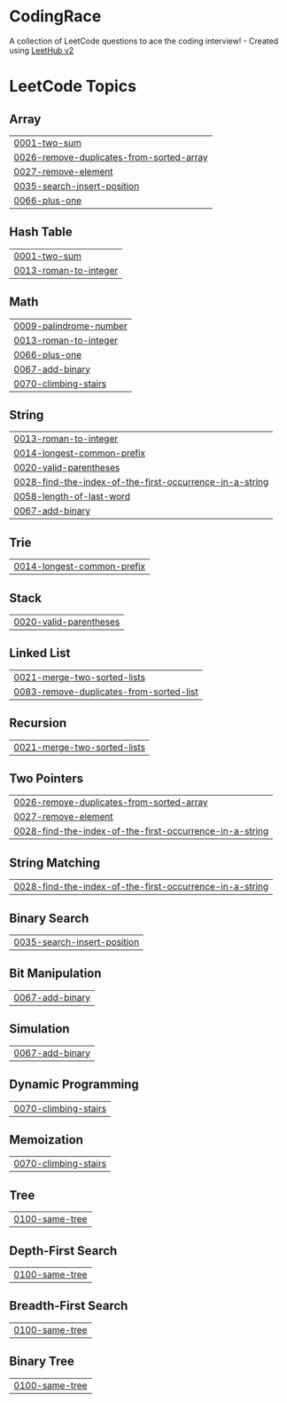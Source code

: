 # CodingRace
A collection of LeetCode questions to ace the coding interview! - Created using [LeetHub v2](https://github.com/arunbhardwaj/LeetHub-2.0)

<!---LeetCode Topics Start-->
# LeetCode Topics
## Array
|  |
| ------- |
| [0001-two-sum](https://github.com/SonMyungJi/CodingRace/tree/master/0001-two-sum) |
| [0026-remove-duplicates-from-sorted-array](https://github.com/SonMyungJi/CodingRace/tree/master/0026-remove-duplicates-from-sorted-array) |
| [0027-remove-element](https://github.com/SonMyungJi/CodingRace/tree/master/0027-remove-element) |
| [0035-search-insert-position](https://github.com/SonMyungJi/CodingRace/tree/master/0035-search-insert-position) |
| [0066-plus-one](https://github.com/SonMyungJi/CodingRace/tree/master/0066-plus-one) |
## Hash Table
|  |
| ------- |
| [0001-two-sum](https://github.com/SonMyungJi/CodingRace/tree/master/0001-two-sum) |
| [0013-roman-to-integer](https://github.com/SonMyungJi/CodingRace/tree/master/0013-roman-to-integer) |
## Math
|  |
| ------- |
| [0009-palindrome-number](https://github.com/SonMyungJi/CodingRace/tree/master/0009-palindrome-number) |
| [0013-roman-to-integer](https://github.com/SonMyungJi/CodingRace/tree/master/0013-roman-to-integer) |
| [0066-plus-one](https://github.com/SonMyungJi/CodingRace/tree/master/0066-plus-one) |
| [0067-add-binary](https://github.com/SonMyungJi/CodingRace/tree/master/0067-add-binary) |
| [0070-climbing-stairs](https://github.com/SonMyungJi/CodingRace/tree/master/0070-climbing-stairs) |
## String
|  |
| ------- |
| [0013-roman-to-integer](https://github.com/SonMyungJi/CodingRace/tree/master/0013-roman-to-integer) |
| [0014-longest-common-prefix](https://github.com/SonMyungJi/CodingRace/tree/master/0014-longest-common-prefix) |
| [0020-valid-parentheses](https://github.com/SonMyungJi/CodingRace/tree/master/0020-valid-parentheses) |
| [0028-find-the-index-of-the-first-occurrence-in-a-string](https://github.com/SonMyungJi/CodingRace/tree/master/0028-find-the-index-of-the-first-occurrence-in-a-string) |
| [0058-length-of-last-word](https://github.com/SonMyungJi/CodingRace/tree/master/0058-length-of-last-word) |
| [0067-add-binary](https://github.com/SonMyungJi/CodingRace/tree/master/0067-add-binary) |
## Trie
|  |
| ------- |
| [0014-longest-common-prefix](https://github.com/SonMyungJi/CodingRace/tree/master/0014-longest-common-prefix) |
## Stack
|  |
| ------- |
| [0020-valid-parentheses](https://github.com/SonMyungJi/CodingRace/tree/master/0020-valid-parentheses) |
## Linked List
|  |
| ------- |
| [0021-merge-two-sorted-lists](https://github.com/SonMyungJi/CodingRace/tree/master/0021-merge-two-sorted-lists) |
| [0083-remove-duplicates-from-sorted-list](https://github.com/SonMyungJi/CodingRace/tree/master/0083-remove-duplicates-from-sorted-list) |
## Recursion
|  |
| ------- |
| [0021-merge-two-sorted-lists](https://github.com/SonMyungJi/CodingRace/tree/master/0021-merge-two-sorted-lists) |
## Two Pointers
|  |
| ------- |
| [0026-remove-duplicates-from-sorted-array](https://github.com/SonMyungJi/CodingRace/tree/master/0026-remove-duplicates-from-sorted-array) |
| [0027-remove-element](https://github.com/SonMyungJi/CodingRace/tree/master/0027-remove-element) |
| [0028-find-the-index-of-the-first-occurrence-in-a-string](https://github.com/SonMyungJi/CodingRace/tree/master/0028-find-the-index-of-the-first-occurrence-in-a-string) |
## String Matching
|  |
| ------- |
| [0028-find-the-index-of-the-first-occurrence-in-a-string](https://github.com/SonMyungJi/CodingRace/tree/master/0028-find-the-index-of-the-first-occurrence-in-a-string) |
## Binary Search
|  |
| ------- |
| [0035-search-insert-position](https://github.com/SonMyungJi/CodingRace/tree/master/0035-search-insert-position) |
## Bit Manipulation
|  |
| ------- |
| [0067-add-binary](https://github.com/SonMyungJi/CodingRace/tree/master/0067-add-binary) |
## Simulation
|  |
| ------- |
| [0067-add-binary](https://github.com/SonMyungJi/CodingRace/tree/master/0067-add-binary) |
## Dynamic Programming
|  |
| ------- |
| [0070-climbing-stairs](https://github.com/SonMyungJi/CodingRace/tree/master/0070-climbing-stairs) |
## Memoization
|  |
| ------- |
| [0070-climbing-stairs](https://github.com/SonMyungJi/CodingRace/tree/master/0070-climbing-stairs) |
## Tree
|  |
| ------- |
| [0100-same-tree](https://github.com/SonMyungJi/CodingRace/tree/master/0100-same-tree) |
## Depth-First Search
|  |
| ------- |
| [0100-same-tree](https://github.com/SonMyungJi/CodingRace/tree/master/0100-same-tree) |
## Breadth-First Search
|  |
| ------- |
| [0100-same-tree](https://github.com/SonMyungJi/CodingRace/tree/master/0100-same-tree) |
## Binary Tree
|  |
| ------- |
| [0100-same-tree](https://github.com/SonMyungJi/CodingRace/tree/master/0100-same-tree) |
<!---LeetCode Topics End-->